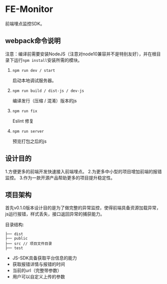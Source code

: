 # FE-Monitor

前端埋点监控SDK。

## webpack命令说明

注意：编译前需要安装NodeJS（注意对node10兼容并不是特别友好），并在根目录下运行`npm install`安装所需的模块。

1. `npm run dev / start`

    启动本地调试服务器。

2. `npm run build / dist-js / dev-js`

    编译发行（压缩 / 混淆）版本的js

3. `npm run fix`

    Eslint 修复

4. `npm run server`

    预览打包之后的js

## 设计目的

1.方便更多的前端开发快速接入前端埋点。
2.为更多中小型的项目增加前端的报错监控。
3.作为一款开源产品帮助更多的项目提升稳定性。

## 项目架构

首先v0.1.0版本设计目的是为了做完整的异常监控，使得前端具备资源加载异常，js运行报错，样式丢失，接口返回异常的捕获能力。

目录结构:
```
├── dist
├── public
├── src // 项目文件目录
├── test
```

* JS-SDK具备获取平台信息的能力
* 获取报错详情与报错的时间
* 当前的url（完整带参数）
* 用户可以自定义上传的参数

